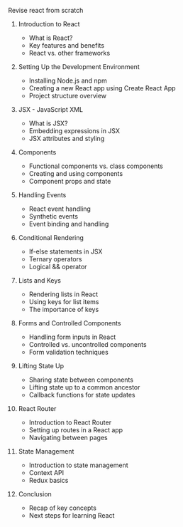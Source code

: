 Revise react from scratch
1. Introduction to React
   - What is React?
   - Key features and benefits
   - React vs. other frameworks

2. Setting Up the Development Environment
   - Installing Node.js and npm
   - Creating a new React app using Create React App
   - Project structure overview

3. JSX - JavaScript XML
   - What is JSX?
   - Embedding expressions in JSX
   - JSX attributes and styling

4. Components
   - Functional components vs. class components
   - Creating and using components
   - Component props and state

5. Handling Events
   - React event handling
   - Synthetic events
   - Event binding and handling

6. Conditional Rendering
   - If-else statements in JSX
   - Ternary operators
   - Logical && operator

7. Lists and Keys
   - Rendering lists in React
   - Using keys for list items
   - The importance of keys

8. Forms and Controlled Components
   - Handling form inputs in React
   - Controlled vs. uncontrolled components
   - Form validation techniques

9. Lifting State Up
   - Sharing state between components
   - Lifting state up to a common ancestor
   - Callback functions for state updates

10. React Router
    - Introduction to React Router
    - Setting up routes in a React app
    - Navigating between pages

11. State Management
    - Introduction to state management
    - Context API
    - Redux basics

12. Conclusion
    - Recap of key concepts
    - Next steps for learning React
